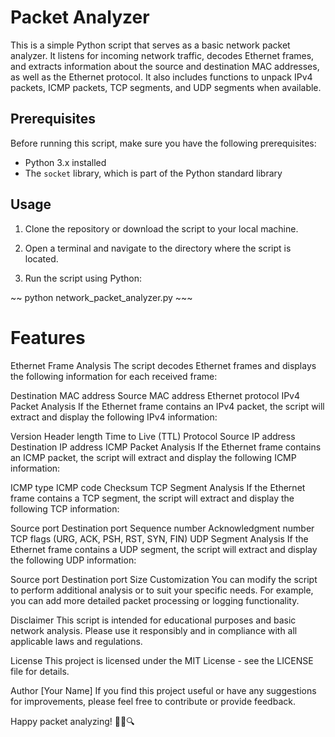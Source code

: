 # Packet Analyzer

This is a simple Python script that serves as a basic network packet analyzer. It listens for incoming network traffic, decodes Ethernet frames, and extracts information about the source and destination MAC addresses, as well as the Ethernet protocol. It also includes functions to unpack IPv4 packets, ICMP packets, TCP segments, and UDP segments when available.

## Prerequisites

Before running this script, make sure you have the following prerequisites:

- Python 3.x installed
- The `socket` library, which is part of the Python standard library

## Usage

1. Clone the repository or download the script to your local machine.

2. Open a terminal and navigate to the directory where the script is located.

3. Run the script using Python:

~~
python network_packet_analyzer.py ~~~


# Features
Ethernet Frame Analysis
The script decodes Ethernet frames and displays the following information for each received frame:

Destination MAC address
Source MAC address
Ethernet protocol
IPv4 Packet Analysis
If the Ethernet frame contains an IPv4 packet, the script will extract and display the following IPv4 information:

Version
Header length
Time to Live (TTL)
Protocol
Source IP address
Destination IP address
ICMP Packet Analysis
If the Ethernet frame contains an ICMP packet, the script will extract and display the following ICMP information:

ICMP type
ICMP code
Checksum
TCP Segment Analysis
If the Ethernet frame contains a TCP segment, the script will extract and display the following TCP information:

Source port
Destination port
Sequence number
Acknowledgment number
TCP flags (URG, ACK, PSH, RST, SYN, FIN)
UDP Segment Analysis
If the Ethernet frame contains a UDP segment, the script will extract and display the following UDP information:

Source port
Destination port
Size
Customization
You can modify the script to perform additional analysis or to suit your specific needs. For example, you can add more detailed packet processing or logging functionality.

Disclaimer
This script is intended for educational purposes and basic network analysis. Please use it responsibly and in compliance with all applicable laws and regulations.

License
This project is licensed under the MIT License - see the LICENSE file for details.

Author
[Your Name]
If you find this project useful or have any suggestions for improvements, please feel free to contribute or provide feedback.

Happy packet analyzing! 🕵️‍♂️🔍


